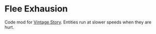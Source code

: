 # Flee Exhausion

Code mod for [Vintage Story](https://www.vintagestory.at). Entities run at slower speeds when they are hurt.
